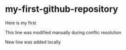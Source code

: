 # my-first-github-repository
Here is my first

This line was modified manually during conflic resolution

New line was added locally